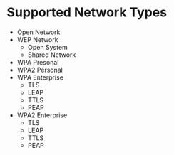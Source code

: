 # Supported Network Types #
  * Open Network
  * WEP Network
    * Open System
    * Shared Network
  * WPA Presonal
  * WPA2 Personal
  * WPA Enterprise
    * TLS
    * LEAP
    * TTLS
    * PEAP
  * WPA2 Enterprise
    * TLS
    * LEAP
    * TTLS
    * PEAP